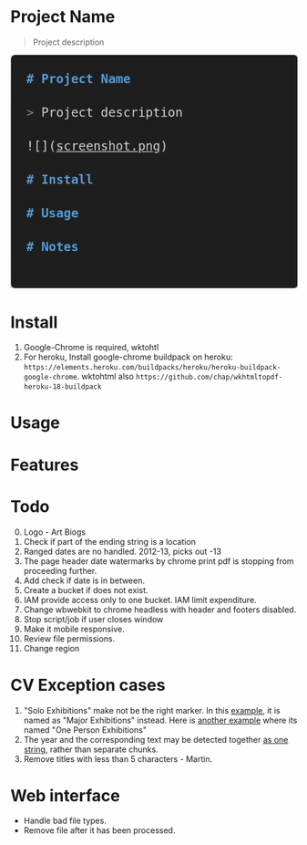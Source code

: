 # Project Name

> Project description

![](screenshot.png)

# Install

1. Google-Chrome is required, wktohtl
2. For heroku, Install google-chrome buildpack on heroku: `https://elements.heroku.com/buildpacks/heroku/heroku-buildpack-google-chrome`. wktohtml also `https://github.com/chap/wkhtmltopdf-heroku-18-buildpack`

# Usage

# Features

# Todo

0. Logo - Art Biogs
1. Check if part of the ending string is a location
2. Ranged dates are no handled. 2012-13, picks out -13
3. The page header date watermarks by chrome print pdf is stopping from proceeding further.
4. Add check if date is in between.
5. Create a bucket if does not exist.
6. IAM provide access only to one bucket. IAM limit expenditure.
7. Change wbwebkit to chrome headless with header and footers disabled.
8. Stop script/job if user closes window
9. Make it mobile responsive.
10. Review file permissions.
11. Change region

# CV Exception cases

1. "Solo Exhibitions" make not be the right marker. In this [example](https://annaglynn.com/cv.html), it is named as "Major Exhibitions" instead. Here is [another example](http://pennymason.com.au/cv) where its named "One Person Exhibitions"
2. The year and the corresponding text may be detected together [as one string](https://annaglynn.com/cv.html), rather than separate chunks.
3. Remove titles with less than 5 characters - Martin.

# Web interface

- Handle bad file types.
- Remove file after it has been processed.
